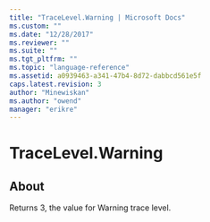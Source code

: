 ```yaml
---
title: "TraceLevel.Warning | Microsoft Docs"
ms.custom: ""
ms.date: "12/28/2017"
ms.reviewer: ""
ms.suite: ""
ms.tgt_pltfrm: ""
ms.topic: "language-reference"
ms.assetid: a0939463-a341-47b4-8d72-dabbcd561e5f
caps.latest.revision: 3
author: "Minewiskan"
ms.author: "owend"
manager: "erikre"
---
```

# TraceLevel.Warning
## About  
Returns 3, the value for Warning trace level.  
